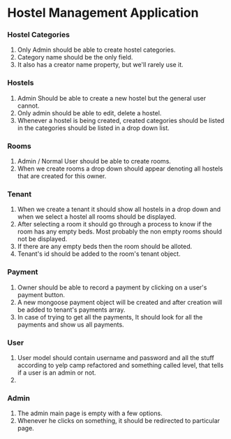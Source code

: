 # Hostel Management Application



### Hostel Categories
1. Only Admin should be able to create hostel categories.
2. Category name should be the only field.
3. It also has a creator name property, but we'll rarely use it.


### Hostels
1. Admin Should be able to create a new hostel but the general user cannot.
2. Only admin should be able to edit, delete a hostel.
2. Whenever a hostel is being created, created categories should be listed in the categories should be 		listed in a drop down list.



### Rooms
1. Admin / Normal User should be able to create rooms.
2. When we create rooms a drop down should appear denoting all hostels that are created for this owner.



### Tenant
1. When we create a tenant it should show all hostels in a drop down and when we select a hostel all rooms should be displayed.
2. After selecting a room it should go through a process to know if the room has any empty beds. Most probably the non empty rooms should not be displayed.
3. If there are any empty beds then the room should be alloted.
4. Tenant's id should be added to the room's tenant object.



### Payment
1. Owner should be able to record a payment by clicking on a user's payment button.
2. A new mongoose payment object will be created and after creation will be added to tenant's payments array.
3. In case of trying to get all the payments, It should look for all the payments and show us all payments.



### User
1. User model should contain username and password and all the stuff according to yelp camp refactored and something called level, that tells if a user is an admin or not.
2.


### Admin
1. The admin main page is empty with a few options.
2. Whenever he clicks on something, it should be redirected to particular page.
